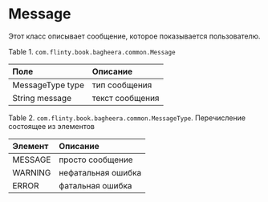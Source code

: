 # Message #

Этот класс описывает сообщение, которое показывается пользователю.

Table 1. `com.flinty.book.bagheera.common.Message`

| Поле | Описание |
|:-----|:---------|
| MessageType type | тип сообщения |
| String message | текст сообщения |

Table 2. `com.flinty.book.bagheera.common.MessageType`. Перечисление состоящее из элементов

| Элемент | Описание |
|:--------|:---------|
| MESSAGE | просто сообщение |
| WARNING | нефатальная ошибка |
| ERROR   | фатальная ошибка |